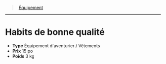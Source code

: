 ﻿---
!EquipmentItem
Type: Équipement d'aventurier / Vêtements
Price: 15 po
Weight: 3 kg
Id: equipment_hd.md#habits-de-bonne-qualité
ParentLink: equipment_hd.md#Équipement
Name: Habits de bonne qualité
ParentName: Équipement
NameLevel: 1
Attributes: {}
---
> [Équipement](hd_equipment.md)

---

# Habits de bonne qualité

- **Type** Équipement d'aventurier / Vêtements
- **Prix** 15 po
- **Poids** 3 kg

